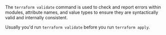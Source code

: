 The `terraform validate` command is used to check and report errors within modules, attribute names, and value types to ensure they are syntactically valid and internally consistent.

Usually you'd run `terraform validate` before you run `terraform apply`.
